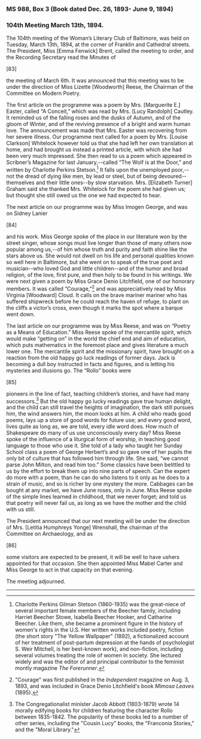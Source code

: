 ### MS 988, Box 3 (Book dated Dec. 26, 1893- June 9, 1894)

### 104th Meeting March 13th, 1894.

The 104th meeting of the Woman’s Literary Club of Baltimore, was held on Tuesday, March 13th, 1894, at the corner of Franklin and Cathedral streets. The President, Miss [Emma Fenwick] Brent, called the meeting to order, and the Recording Secretary read the Minutes of

[83]

the meeting of March 6th. It was announced that this meeting was to be under the direction of Miss Lizette [Woodworth] Reese, the Chairman of the Committee on Modern Poetry.

The first article on the programme was a poem by Mrs. [Marguerite E.] Easter, called “A Conceit,” which was read by Mrs. [Lucy Randolph] Cautley. It reminded us of the falling roses and the dusks of Autumn, and of the gloom of Winter, and of the reviving presence of a bright and warm human love. The announcement was made that Mrs. Easter was recovering from her severe illness. Our programme next called for a poem by Mrs. [Louise Clarkson] Whitelock however told us that she had left her own translation at home, and had brought us instead a printed article, with which she had been very much impressed. She then read to us a poem which appeared in Scribner’s Magazine for last January,--called “The Wolf is at the Door,” and written by Charlotte Perkins Stetson.[^Gilman] It falls upon the unemployed poor,--not the dread of dying like men, by lead or steel, but of being devoured--themselves and their little ones--by slow starvation. Mrs. [Elizabeth Turner] Graham said she thanked Mrs. Whitelock for the poem she had given us; but thought she still owed us the one we had expected to hear.
[^Gilman]: Charlotte Perkins Gilman Stetson (1860-1935) was the great-niece of several important female members of the Beecher family, including Harriet Beecher Stowe, Isabella Beecher Hooker, and Catharine Beecher. Like them, she became a prominent figure in the history of women's rights in the U.S. Her written works included poetry, fiction (the short story "The Yellow Wallpaper" (1892), a fictionalized account of her treatment of post-partum depression at the hands of psychologist S. Weir Mitchell, is her best-known work), and non-fiction, including several volumes treating the role of women in society. She lectured widely and was the editor of and principal contributor to the feminist montly magazine _The Forerunner_.

The next article on our programme was by Miss Imogen George, and was on Sidney Lanier

[84]

and his work. Miss George spoke of the place in our literature won by the street singer, whose songs must live longer than those of many others now popular among us,--of him whose truth and purity and faith shine like the stars above us. She would not dwell on his life and personal qualities known so well here in Baltimore, but she went on to speak of the true poet and musician--who loved God and little children--and of the humor and broad religion, of the love, first pure, and then holy to be found in his writings. We were next given a poem by Miss Grace Denio Litchfield, one of our honorary members. It was called “Courage,”[^Courage] and was appreciatively read by Miss Virginia [Woodward] Cloud. It calls on the brave mariner mariner who has suffered shipwreck before he could reach the haven of refuge, to plant on the cliffs a victor’s cross, even though it marks the spot where a barque went down.
[^Courage]: "Courage" was first published in the _Independent_ magazine on Aug. 3, 1893, and was included in Grace Denio Litchfield's book _Mimosa Leaves_ (1895).

The last article on our programme was by Miss Reese, and was on “Poetry as a Means of Education.” Miss Reese spoke of the mercantile spirit, which would make “getting on” in the world the chief end and aim of education, which puts mathematics in the foremost place and gives literature a much lower one. The mercantile spirit and the missionary spirit, have brought on a reaction from the old happy go luck readings of former days. Jack is becoming a dull boy instructed in facts and figures, and is letting his mysteries and illusions go. The “Rollo” books were

[85]

pioneers in the line of fact, teaching children’s stories, and have had many successors.[^Rollo] But the old happy go lucky readings gave true human delight, and the child can still travel the heights of imagination, the dark still pursues him, the wind answers him, the moon looks at him. A child who reads good poems, lays up a store of good words for future use; and every good word, lives quite as long as, we are told, every idle word does. How much of Shakespeare do many of us use unconsciously every day? Miss Reese spoke of the influence of a liturgical form of worship, in teaching good language to those who use it. She told of a lady who taught her Sunday School class a poem of George Herbert’s and so gave one of her pupils the only bit of culture that has followed him through life. She said, “we cannot parse John Milton, and read him too.” Some classics have been belittled to us by the effort to break them up into nine parts of speech. Can the expert do more with a poem, than he can do who listens to it only as he does to a strain of music, and so is richer by one mystery the more. Cabbages can be bought at any market, we have June roses, only in June. Miss Reese spoke of the simple lines learned in childhood, that we never forget; and told us that poetry will never fail us, as long as we have the mother and the child with us still.
[^Rollo]: The Congregationalist minister Jacob Abbott (1803-1879) wrote 14 morally edifying books for children featuring the character Rollo between 1835-1842. The popularity of these books led to a number of other series, including the "Cousin Lucy" books, the "Franconia Stories," and the "Moral Library."

The President announced that our next meeting will be under the direction of Mrs. [Letitia Humphreys Yonge] Wrenshall, the chairman of the Committee on Archaeology, and as

[86]

some visitors are expected to be present, it will be well to have ushers appointed for that occasion. She then appointed Miss Mabel Carter and Miss George to act in that capacity on that evening.

The meeting adjourned.
<hr>